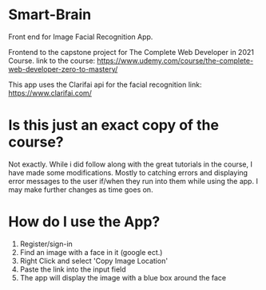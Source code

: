 # Smart-Brain
Front end for Image Facial Recognition App.

Frontend to the capstone project for The Complete Web Developer in 2021 Course.
link to the course: https://www.udemy.com/course/the-complete-web-developer-zero-to-mastery/

This app uses the Clarifai api for the facial recognition
link: https://www.clarifai.com/

# Is this just an exact copy of the course?

Not exactly. While i did follow along with the great tutorials in the course, I have made some modifications. 
Mostly to catching errors and displaying error messages to the user if/when they run into them while using the app.
I may make further changes as time goes on.

# How do I use the App?
1. Register/sign-in
2. Find an image with a face in it (google ect.)
3. Right Click and select 'Copy Image Location'
4. Paste the link into the input field
5. The app will display the image with a blue box around the face
